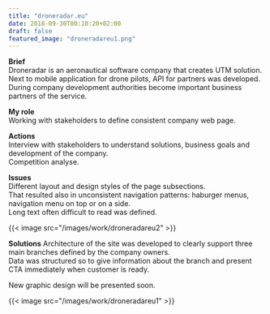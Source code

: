 ```yaml
---
title: "droneradar.eu"
date: 2018-09-30T00:10:20+02:00
draft: false
featured_image: "droneradareu1.png"
---
```


**Brief** <br>
Droneradar is an aeronautical software company that creates UTM solution.<br>
Next to mobile application for drone pilots, API for partners was developed. During company development authorities become important business partners of the service.<br>

**My role** <br>
Working with stakeholders to define consistent company web page.<br>

**Actions**<br>
Interview with stakeholders to understand solutions, business goals and development of the company.<br>
Competition analyse. <br> 

**Issues**<br>
Different layout and design styles of the page subsections.<br>
That resulted also in unconsistent navigation patterns: haburger menus, navigation menu on top or on a side.<br>
Long text often difficult to read was defined. <br>

{{< image src="/images/work/droneradareu2" >}}<br>

**Solutions**
Architecture of the site was developed to clearly support three main branches defined by the company owners. <br>
Data was structured so to give information about the branch and present CTA immediately when customer is ready.  <br>

New graphic design will be presented soon.

{{< image src="/images/work/droneradareu1" >}}
